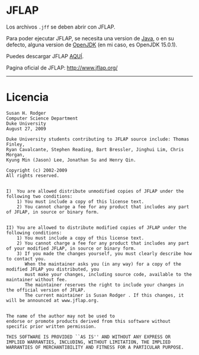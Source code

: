 # JFLAP

Los archivos `.jff` se deben abrir con JFLAP.

Para poder ejecutar JFLAP, se necesita una version de [Java](https://www.java.com/es/download), o en su defecto, alguna version de [OpenJDK](https://jdk.java.net/archive/) (en mi caso, es OpenJDK 15.0.1).

Puedes descargar JFLAP [AQUÍ](https://github.com/moxwel/backpack/raw/main/5%20%5BINF-155%5D%20Informatica%20Teorica/JFLAP/JFLAP.jar).

Pagina oficial de JFLAP: http://www.jflap.org/

---

# Licencia

```
Susan H. Rodger
Computer Science Department
Duke University
August 27, 2009

Duke University students contributing to JFLAP source include: Thomas Finley,
Ryan Cavalcante, Stephen Reading, Bart Bressler, Jinghui Lim, Chris Morgan,
Kyung Min (Jason) Lee, Jonathan Su and Henry Qin.

Copyright (c) 2002-2009
All rights reserved.


I)  You are allowed distribute unmodified copies of JFLAP under the following two conditions:
    1) You must include a copy of this license text.
    2) You cannot charge a fee for any product that includes any part of JFLAP, in source or binary form.


II) You are allowed to distribute modified copies of JFLAP under the following conditions:
    1) You must include a copy of this license text.
    2) You cannot charge a fee for any product that includes any part of your modified JFLAP, in source or binary form.
    3) If you made the changes yourself, you must clearly describe how to contact you.
       When the maintainer asks you (in any way) for a copy of the modified JFLAP you distributed, you
       must make your changes, including source code, available to the maintainer without fee.  
       The maintainer reserves the right to include your changes in the official version of JFLAP. 
       The current maintainer is Susan Rodger . If this changes, it will be announced at www.jflap.org.
       

The name of the author may not be used to
endorse or promote products derived from this software without
specific prior written permission.

THIS SOFTWARE IS PROVIDED ``AS IS'' AND WITHOUT ANY EXPRESS OR
IMPLIED WARRANTIES, INCLUDING, WITHOUT LIMITATION, THE IMPLIED
WARRANTIES OF MERCHANTIBILITY AND FITNESS FOR A PARTICULAR PURPOSE.
```
